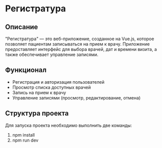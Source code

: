 # Регистратура

## Описание
"Регистратура" — это веб-приложение, созданное на Vue.js, которое позволяет пациентам записываться на прием к врачу. Приложение предоставляет интерфейс для выбора врачей, дат и времени визита, а также обеспечивает управление записями.

## Функционал
- Регистрация и авторизация пользователей
- Просмотр списка доступных врачей
- Запись на прием к врачу
- Управление записями (просмотр, редактирование, отмена)

## Структура проекта

Для запуска проекта необходимо выполнить две команды: 

1) npm install
2) npm run dev
